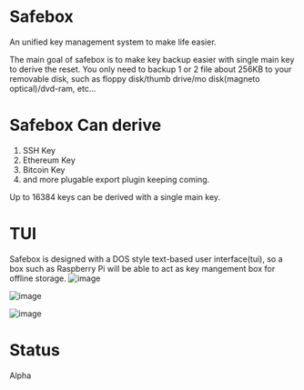 # Safebox

An unified key management system to make life easier. 

The main goal of safebox is to make key backup easier with single main key to derive the reset. You only need to backup 1 or 2 file about 256KB to your removable disk, such as floppy disk/thumb drive/mo disk(magneto optical)/dvd-ram, etc...

# Safebox Can derive

1. SSH Key
2. Ethereum Key
3. Bitcoin Key
4. and more plugable export plugin keeping coming.

Up to 16384 keys can be derived with a single main key.

# TUI

Safebox is designed with a DOS style text-based user interface(tui), so a box such as Raspberry Pi will be able to act as key mangement box for offline storage.
![image](https://user-images.githubusercontent.com/2346725/115947888-45395b00-a4fd-11eb-8189-06b776771542.png)

![image](https://user-images.githubusercontent.com/2346725/115947871-2fc43100-a4fd-11eb-9f1e-6d2b5e8a005a.png)

![image](https://user-images.githubusercontent.com/2346725/115947920-6bf79180-a4fd-11eb-986a-b84159585a22.png)


# Status 

Alpha
